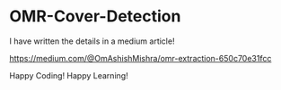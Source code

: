 # OMR-Cover-Detection

I have written the details in a medium article!

https://medium.com/@OmAshishMishra/omr-extraction-650c70e31fcc

Happy Coding!
Happy Learning!
